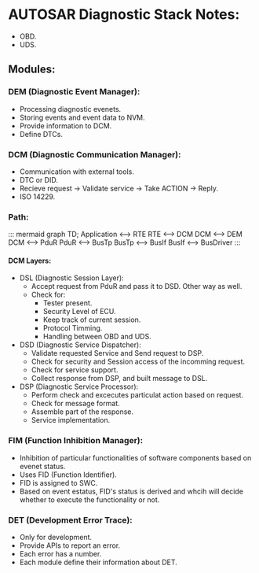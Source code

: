 # AUTOSAR Diagnostic Stack Notes:
- OBD.
- UDS.

## Modules:
### DEM (Diagnostic Event Manager):
- Processing diagnostic evenets.
- Storing events and event data to NVM.
- Provide information to DCM.
- Define DTCs.
### DCM (Diagnostic Communication Manager):
- Communication with external tools.
- DTC or DID.
- Recieve request -> Validate service -> Take ACTION -> Reply.
- ISO 14229.
### Path:
::: mermaid
graph TD;
    Application <--> RTE
    RTE <--> DCM
    DCM <--> DEM
    DCM <--> PduR
    PduR <--> BusTp
    BusTp <--> BusIf
    BusIf <--> BusDriver
:::
#### DCM Layers:
- DSL (Diagnostic Session Layer):
  - Accept request from PduR and pass it to DSD. Other way as well.
  - Check for:
    - Tester present.
    - Security Level of ECU.
    - Keep track of current session.
    - Protocol Timming.
    - Handling between OBD and UDS.
- DSD (Diagnostic Service Dispatcher):
  - Validate requested Service and Send request to DSP.
  - Check for security and Session access of the incomming request.
  - Check for service support.
  - Collect response from DSP, and built message to DSL.
- DSP (Diagnostic Service Processor):
  - Perform check and excecutes particulat action based on request.
  - Check for message format.
  - Assemble part of the response.
  - Service implementation.

### FIM (Function Inhibition Manager):
- Inhibition of particular functionalities of software components based on evenet status.
- Uses FID (Function Identifier).
- FID is assigned to SWC.
- Based on event estatus, FID's status is derived and whcih will decide whether to execute the functionality or not.
### DET (Development Error Trace):
- Only for development.
- Provide APIs to report an error.
- Each error has a number.
- Each module define their information about DET.